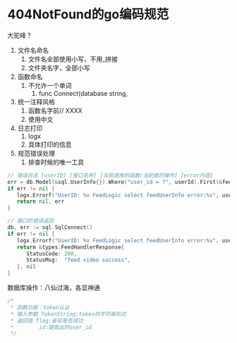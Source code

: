 # 404NotFound的go编码规范

大驼峰？

1. 文件名命名
   1. 文件名全部使用小写，不用_拼接
   2. 文件夹名字，全部小写
2. 函数命名
    1. 不允许一个单词
       1. func Connect(database string, 
3. 统一注释风格
    1. 函数名字前// XXXX
    2. 使用中文
4. 日志打印
   1. logx
   2. 具体打印的信息
5. 规范错误处理
   1. 排查时候的唯一工具

```go
// 错误日志 [userID] [接口名称] [当前调用的函数/当前做的操作] [error内容]
err = db.Model(&sql.UserInfo{}).Where("user_id = ?", userId).First(&feedUserInfo).Error
if err != nil {
   logx.Errorf("UserID: %v FeedLogic select feedUserInfo error:%v", userId, err)
   return nil, err
}
```

```go
// 接口的错误返回
db, err := sql.SqlConnect()
if err != nil {
   logx.Errorf("UserID: %v FeedLogic select feedUserInfo error:%v", userId, err)
   return &types.FeedHandlerResponse{
      StatusCode: 200,
      StatusMsg:  "feed video success",
   }, nil
}
```

数据库操作：八仙过海，各显神通

```go
/*
 * 函数功能：token认证
 * 输入参数 TokenString:token的字符串形式
 * 返回值 flag:鉴权是否成功
 *        id:提取出的user_id
 */
```
